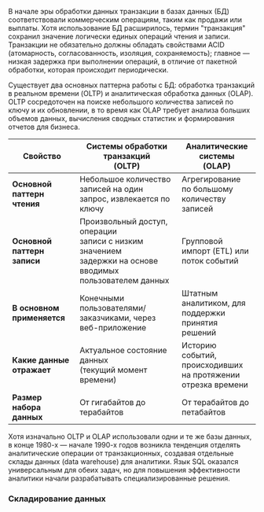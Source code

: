 В начале эры обработки данных транзакции в базах данных (БД) соответствовали коммерческим операциям, таким как продажи или выплаты. Хотя использование БД расширилось, термин "транзакция" сохранил значение логически единых операций чтения и записи. Транзакции не обязательно должны обладать свойствами ACID (атомарность, согласованность, изоляция, сохраняемость); главное — низкая задержка при выполнении операций, в отличие от пакетной обработки, которая происходит периодически.

Существует два основных паттерна работы с БД: обработка транзакций в реальном времени (OLTP) и аналитическая обработка данных (OLAP). OLTP сосредоточен на поиске небольшого количества записей по ключу и их обновлении, в то время как OLAP требует анализа больших объемов данных, вычисления сводных статистик и формирования отчетов для бизнеса.

| Свойство                      | Системы обработки транзакций<br>(OLTP)                                                                            | Аналитические системы<br>(OLAP)                                    |
| ----------------------------- | ----------------------------------------------------------------------------------------------------------------- | ------------------------------------------------------------------ |
| **Основной паттерн чтения**   | Небольшое количество записей на один запрос, извлекается по ключу                                                 | Агрегирование по большому<br>количеству записей                    |
| **Основной паттерн записи**   | Произвольный доступ, операции<br>записи с низким значением<br>задержки на основе вводимых<br>пользователем данных | Групповой импорт (ETL) или<br>поток событий                        |
| **В основном<br>применяется** | Конечными пользователями/<br>заказчиками, через веб-приложение                                                    | Штатным аналитиком, для<br>поддержки принятия решений              |
| **Какие данные<br>отражает**  | Актуальное состояние данных<br>(текущий момент времени)                                                           | Историю событий,<br>происходивших на протяжении<br>отрезка времени |
| **Размер набора<br>данных**   | От гигабайтов до терабайтов                                                                                       | От терабайтов до петабайтов                                        |

Хотя изначально OLTP и OLAP использовали одни и те же базы данных, в конце 1980-х — начале 1990-х годов возникла тенденция отделять аналитические операции от транзакционных, создавая отдельные склады данных (data warehouse) для аналитики. Язык SQL оказался универсальным для обеих задач, но для повышения эффективности аналитики начали разрабатывать специализированные решения.

### Складирование данных
